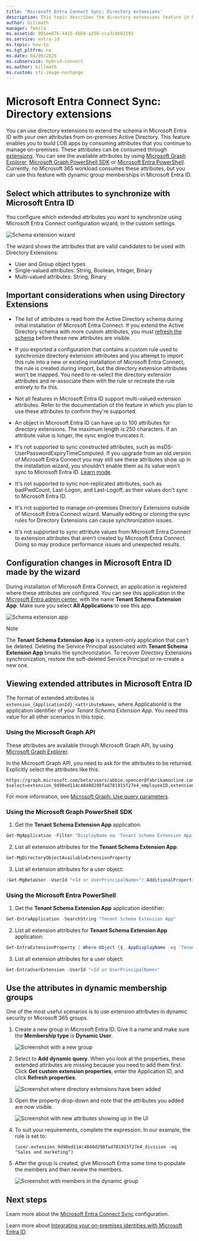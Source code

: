 ```yaml
---
title: 'Microsoft Entra Connect Sync: Directory extensions'
description: This topic describes the directory extensions feature in Microsoft Entra Connect.
author: billmath
manager: femila
ms.assetid: 995ee876-4415-4bb0-a258-cca3cbb02193
ms.service: entra-id
ms.topic: how-to
ms.tgt_pltfrm: na
ms.date: 04/09/2025
ms.subservice: hybrid-connect
ms.author: billmath
ms.custom: sfi-image-nochange
---
```


# Microsoft Entra Connect Sync: Directory extensions
You can use directory extensions to extend the schema in Microsoft Entra ID with your own attributes from on-premises Active Directory. This feature enables you to build LOB apps by consuming attributes that you continue to manage on-premises. These attributes can be consumed through [extensions](/graph/extensibility-overview). You can see the available attributes by using [Microsoft Graph Explorer](https://developer.microsoft.com/graph/graph-explorer), [Microsoft Graph PowerShell SDK](/powershell/microsoftgraph/overview) or [Microsoft Entra PowerShell](/powershell/entra-powershell/overview). 
Currently, no Microsoft 365 workload consumes these attributes, but you can use this feature with dynamic group memberships in Microsoft Entra ID.

## Select which attributes to synchronize with Microsoft Entra ID

You configure which extended attributes you want to synchronize using Microsoft Entra Connect configuration wizard, in the custom settings.

![Schema extension wizard](./media/how-to-connect-sync-feature-directory-extensions/extension2.png)  

The wizard shows the attributes that are valid candidates to be used with Directory Extensions:

* User and Group object types
* Single-valued attributes: String, Boolean, Integer, Binary
* Multi-valued attributes: String, Binary

## Important considerations when using Directory Extensions

- <a name='configuration-changes-in-azure-ad-made-by-the-wizard'></a>The list of attributes is read from the Active Directory schema during initial installation of Microsoft Entra Connect. If you extend the Active Directory schema with more custom attributes, you must [refresh the schema](how-to-connect-installation-wizard.md#refresh-directory-schema) before these new attributes are visible.

- If you exported a configuration that contains a custom rule used to synchronize directory extension attributes and you attempt to import this rule into a new or existing installation of Microsoft Entra Connect, the rule is created during import, but the directory extension attributes won't be mapped.  You need to re-select the directory extension attributes and re-associate them with the rule or recreate the rule entirely to fix this.

- Not all features in Microsoft Entra ID support multi-valued extension attributes. Refer to the documentation of the feature in which you plan to use these attributes to confirm they're supported. 

- An object in Microsoft Entra ID can have up to 100 attributes for directory extensions. The maximum length is 250 characters. If an attribute value is longer, the sync engine truncates it.

- It's not supported to sync constructed attributes, such as msDS-UserPasswordExpiryTimeComputed. If you upgrade from an old version of Microsoft Entra Connect you may still see these attributes show up in the installation wizard, you shouldn't enable them as its value won't sync to Microsoft Entra ID. [Learn mode](/openspecs/windows_protocols/ms-adts/a3aff238-5f0e-4eec-8598-0a59c30ecd56).

- It's not supported to sync non-replicated attributes, such as badPwdCount, Last-Logon, and Last-Logoff, as their values don't sync to Microsoft Entra ID.

- It's not supported to manage on-premises Directory Extensions outside of Microsoft Entra Connect wizard. Manually editing or cloning the sync rules for Directory Extensions can cause synchronization issues.

- It's not supported to sync attribute values from Microsoft Entra Connect to extension attributes that aren't created by Microsoft Entra Connect. Doing so may produce performance issues and unexpected results.

## Configuration changes in Microsoft Entra ID made by the wizard

During installation of Microsoft Entra Connect, an application is registered where these attributes are configured. You can see this application in the [Microsoft Entra admin center](https://entra.microsoft.com), with the name **Tenant Schema Extension App**. Make sure you select **All Applications** to see this app.

![Schema extension app](./media/how-to-connect-sync-feature-directory-extensions/extension3new.png)

> [!NOTE]
> The **Tenant Schema Extension App** is a system-only application that can't be deleted. 
> Deleting the Service Principal associated with **Tenant Schema Extension App** breaks the synchronization. To recover Directory Extensions synchronization, restore the soft-deleted Service Principal or re-create a new one.

## Viewing extended attributes in Microsoft Entra ID

The format of extended attributes is `extension_{ApplicationId}_<attributeName>`, where ApplicationId is the application identifier of your *Tenant Schema Extension App*. You need this value for all other scenarios in this topic.

### Using the Microsoft Graph API

These attributes are available through Microsoft Graph API, by using [Microsoft Graph Explorer](https://developer.microsoft.com/graph/graph-explorer#).

In the Microsoft Graph API, you need to ask for the attributes to be returned. Explicitly select the attributes like this: 

```
https://graph.microsoft.com/beta/users/abbie.spencer@fabrikamonline.com?$select=extension_9d98ed114c4840d298fad781915f27e4_employeeID,extension_9d98ed114c4840d298fad781915f27e4_division
```
  
For more information, see [Microsoft Graph: Use query parameters](/graph/query-parameters#select-parameter).

### Using the Microsoft Graph PowerShell SDK

1. Get the **Tenant Schema Extension App** application:

```powershell
Get-MgApplication -Filter "DisplayName eq 'Tenant Schema Extension App'"
```

2. List all extension attributes for the **Tenant Schema Extension App**:

```powershell
Get-MgDirectoryObjectAvailableExtensionProperty
```

3. List all extension attributes for a user object:

```powershell
(Get-MgBetaUser -UserId "<Id or UserPrincipalName>").AdditionalProperties

```


### Using the Microsoft Entra PowerShell

1. Get the **Tenant Schema Extension App** application identifier:

```powershell
Get-EntraApplication -SearchString "Tenant Schema Extension App"
```

2. List all extension attributes for **Tenant Schema Extension App** application:

```powershell
Get-EntraExtensionProperty | Where-Object {$_.AppDisplayName -eq 'Tenant Schema Extension App'}
```

3. List all extension attributes for a user object:

```powershell
Get-EntraUserExtension -UserId "<Id or UserPrincipalName>"
```

## Use the attributes in dynamic membership groups

One of the most useful scenarios is to use extension attributes in dynamic security or Microsoft 365 groups.

1. Create a new group in Microsoft Entra ID. Give it a name and make sure the **Membership type** is **Dynamic User**.

      ![Screenshot with a new group](./media/how-to-connect-sync-feature-directory-extensions/dynamicgroup1.png)
   
1. Select to **Add dynamic query**. When you look at the properties, these extended attributes are missing because you need to add them first. Click **Get custom extension properties**, enter the Application ID, and click **Refresh properties**.

   ![Screenshot where directory extensions have been added](./media/how-to-connect-sync-feature-directory-extensions/dynamicgroup2.png) 
   
1. Open the property drop-down and note that the attributes you added are now visible.

   ![Screenshot with new attributes showing up in the UI](./media/how-to-connect-sync-feature-directory-extensions/dynamicgroup3.png)
   
4. To suit your requirements, complete the expression. In our example, the rule is set to:

    `(user.extension_9d98ed114c4840d298fad781915f27e4_division -eq "Sales and marketing")`

1. After the group is created, give Microsoft Entra some time to populate the members and then review the members.

   ![Screenshot with members in the dynamic group](./media/how-to-connect-sync-feature-directory-extensions/dynamicgroup4.png)  
   
## Next steps
Learn more about the [Microsoft Entra Connect Sync](how-to-connect-sync-whatis.md) configuration.

Learn more about [Integrating your on-premises identities with Microsoft Entra ID](../whatis-hybrid-identity.md).
